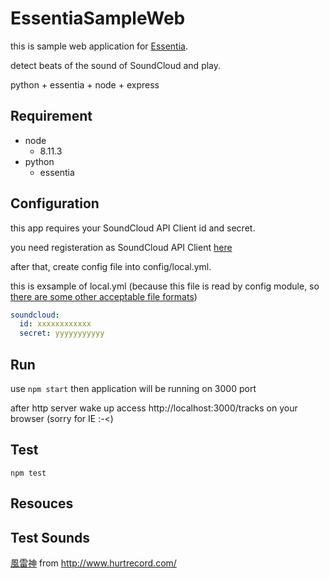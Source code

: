 # EssentiaSampleWeb
this is sample web application for [Essentia](https://github.com/MTG/essentia).

detect beats of the sound of SoundCloud and play.



python + essentia + node + express


Requirement
---------------------------------------
- node
    - 8.11.3
- python
    - essentia


Configuration
---------------------------------------
this app requires your SoundCloud API Client id and secret.

you need registeration as SoundCloud API Client [here](http://soundcloud.com/you/apps/new)

after that, create config file into config/local.yml.

this is exsample of local.yml (because this file is read by config module, so [there are some other acceptable file formats](https://github.com/lorenwest/node-config/wiki/Configuration-Files))

```yml
soundcloud:
  id: xxxxxxxxxxxx
  secret: yyyyyyyyyyy
```



Run
---------------------------------------
use ```npm start``` then application will be running on 3000 port

after http server wake up access http://localhost:3000/tracks on your browser (sorry for IE :-<)


Test
---------------------------------------
```npm test```


Resouces
----------------------------------------

## Test Sounds
[風雷神](http://www.hurtrecord.com/bgm/17/fooraijin.html) from http://www.hurtrecord.com/

